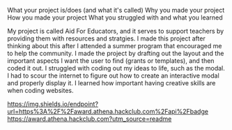 What your project is/does (and what it's called)
Why you made your project
How you made your project
What you struggled with and what you learned


My project is called Aid For Educators, and it serves to support teachers by providing them with resources and stratgies. I made this project after thinking about this after I attended a summer
program that encouraged me to help the community. I made the project by drafting out the layout and the important aspects I want the user to find (grants or templates), and then coded it out. 
I struggled with coding out my ideas to life, such as the modal. I had to scour the internet to figure out how to create an interactive modal and properly display it. I learned how important having creative skills are 
when coding websites. 

https://img.shields.io/endpoint?url=https%3A%2F%2Faward.athena.hackclub.com%2Fapi%2Fbadge 
https://award.athena.hackclub.com?utm_source=readme

